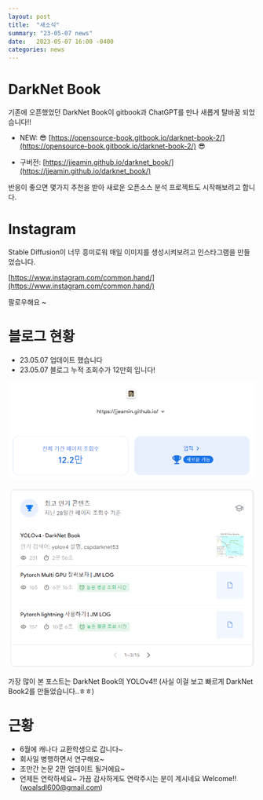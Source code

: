 ```yaml
---
layout: post
title:  "새소식"
summary: "23-05-07 news"
date:   2023-05-07 16:00 -0400
categories: news
---
```


# DarkNet Book

기존에 오픈했었던 DarkNet Book이 gitbook과 ChatGPT를 만나 새롭게 탈바꿈 되었습니다!!

- NEW: 😎 [https://opensource-book.gitbook.io/darknet-book-2/](https://opensource-book.gitbook.io/darknet-book-2/) 😎

- 구버전: [https://jjeamin.github.io/darknet_book/](https://jjeamin.github.io/darknet_book/)

반응이 좋으면 몇가지 추천을 받아 새로운 오픈소스 분석 프로젝트도 시작해보려고 합니다.

# Instagram

Stable Diffusion이 너무 흥미로워 매일 이미지를 생성시켜보려고 인스타그램을 만들었습니다.

[https://www.instagram.com/common.hand/](https://www.instagram.com/common.hand/)

팔로우해요 ~

# 블로그 현황

- 23.05.07 업데이트 했습니다
- 23.05.07 블로그 누적 조회수가 12만회 입니다!



![gsc](/assets/img/post_img/news/gsc.png)






![gsc2](/assets/img/post_img/news/gsc2.png)



가장 많이 본 포스트는 DarkNet Book의 YOLOv4!!
(사실 이걸 보고 빠르게 DarkNet Book2를 만들었습니다..ㅎㅎ)


# 근황

- 6월에 캐나다 교환학생으로 갑니다~
- 회사일 병행하면서 연구해요~
- 조만간 논문 2편 업데이트 될거에요~
- 언제든 연락하세요~ 가끔 감사하게도 연락주시는 분이 계시네요 Welcome!! (woalsdl600@gmail.com)
